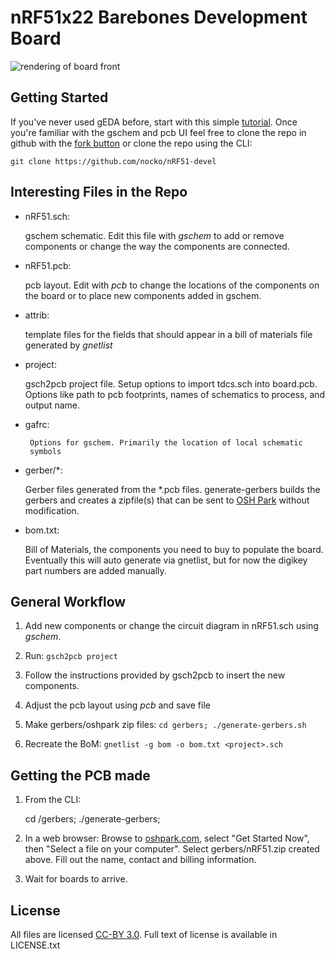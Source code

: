 nRF51x22 Barebones Development Board
====================================

![rendering of board front](https://raw.github.com/nocko/nRF51-devel/master/nRF51-top.png)


Getting Started
---------------

If you've never used gEDA before, start with this simple
[tutorial](http://hobby-electrons.sourceforge.net/tutorials/gEDA/index.html). Once
you're familiar with the gschem and pcb UI feel free to clone the repo
in github with the [fork button](https://github.com/nocko/<project>/fork)
or clone the repo using the CLI:

    git clone https://github.com/nocko/nRF51-devel

Interesting Files in the Repo
-----------------------------

* nRF51.sch:

	gschem schematic. Edit this file with *gschem* to add or
	remove components or change the way the components are
	connected.

* nRF51.pcb:
 
  	pcb layout. Edit with *pcb* to change the locations of the
	components on the board or to place new components added in
	gschem.

* attrib:

	template files for the fields that should appear in a bill of
	materials file generated by *gnetlist*

* project:

	gsch2pcb project file. Setup options to import tdcs.sch into
	board.pcb. Options like path to pcb footprints, names of
	schematics to process, and output name.

* gafrc:
 
       Options for gschem. Primarily the location of local schematic
       symbols

* gerber/*:
	
	Gerber files generated from the *.pcb files. generate-gerbers
	builds the gerbers and creates a zipfile(s) that can be sent
	to [OSH Park](http://oshpark.com/) without modification.

* bom.txt:

	Bill of Materials, the components you need to buy to populate
	the board. Eventually this will auto generate via gnetlist,
	but for now the digikey part numbers are added manually.


General Workflow
----------------

1. Add new components or change the circuit diagram in nRF51.sch using
*gschem*.

1. Run: ```gsch2pcb project```

1. Follow the instructions provided by gsch2pcb to insert the new
components.

1. Adjust the pcb layout using *pcb* and save file

1. Make gerbers/oshpark zip files: ```cd gerbers; ./generate-gerbers.sh```

1. Recreate the BoM: ```gnetlist -g bom -o bom.txt <project>.sch```

Getting the PCB made
--------------------

 1. From the CLI:

     cd <project>/gerbers; ./generate-gerbers; 

 2. In a web browser: Browse to [oshpark.com](http://oshpark.com),
select "Get Started Now", then "Select a file on your
computer". Select gerbers/nRF51.zip created above. Fill out the name,
contact and billing information.

 3. Wait for boards to arrive.

License
-------

All files are licensed [CC-BY
3.0](http://creativecommons.org/licenses/by/3.0/). Full text of
license is available in LICENSE.txt
